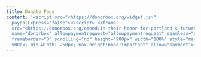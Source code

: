 ```yaml
---
title: Donate Page
content: '<script src="<https://donorbox.org/widget.js>"
  paypalExpress="false"></script> <iframe
  src="<https://donorbox.org/embed/in-their-honor-for-portland-s-future?default_interval=m>"
  name="donorbox" allowpaymentrequest="allowpaymentrequest" seamless="seamless"
  frameborder="0" scrolling="no" height="900px" width="100%" style="max-width:
  500px; min-width: 250px; max-height:none!important" allow="payment"></iframe>'
---
```

